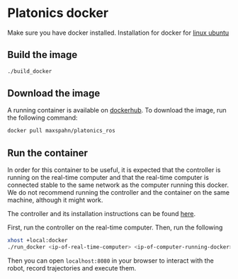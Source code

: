 # Platonics docker

Make sure you have docker installed.
Installation for docker for [linux ubuntu](https://docs.docker.com/desktop/setup/install/linux/ubuntu/)

## Build the image
```bash
./build_docker
```

## Download the image

A running container is available on
[dockerhub](https://hub.docker.com/repository/docker/maxspahn/platonics_ros/general).
To download the image, run the following command:
```bash
docker pull maxspahn/platonics_ros
```

## Run the container

In order for this container to be useful, it is expected that the controller is
running on the real-time computer and that the real-time computer is connected
stable to the same network as the computer running this docker. We do not
recommend running the controller and the container on the same machine, although
it might work.

The controller and its installation instructions can be found
[here](https://github.com/franzesegiovanni/franka_human_friendly_controllers).

First, run the controller on the real-time computer. Then, run the following
```bash
xhost +local:docker
./run_docker <ip-of-real-time-computer> <ip-of-computer-running-docker>
```

Then you can open `localhost:8080` in your browser to interact with the robot,
record trajectories and execute them.

